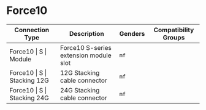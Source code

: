 # Force10

| Connection Type | Description  | Genders | Compatibility Groups |
| --- | --- | --- |  --- |
| <a id="force10-s-module"></a>Force10 \| S \| Module | Force10 S-series extension module slot | `mf` |  |
| <a id="force10-s-stacking-12g"></a>Force10 \| S \| Stacking 12G | 12G Stacking cable connector | `mf` |  |
| <a id="force10-s-stacking-24g"></a>Force10 \| S \| Stacking 24G | 24G Stacking cable connector | `mf` |  |

